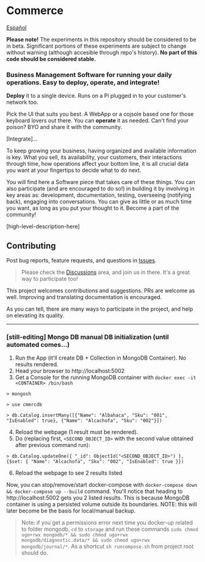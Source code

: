 # Commerce

[Español](README.es.md)

**Please note!** The experiments in this repository should be considered to be in beta. Significant portions of these experiments are subject to change without warning (although accesible through repo's history). **No part of this code should be considered stable.**

### Business Management Software for running your daily operations. Easy to deploy, operate, and integrate!

**Deploy** it to a single device. Runs on a Pi plugged in to your customer's network too.

Pick the UI that suits you best. A WebApp or a cojsole based one for those keyboard lovers out there. You can **operate** it as needed. Can't find your poison? BYO and share it with the community.

[Integrate]...

To keep growing your business, having organized and available information is key. What you sell, its availability, your customers, their interactions through time, how operations affect your bottom line, it is all crucial data you want at your fingertips to decide what to do next. 

You will find here a Software piece that takes care of these things. You can also participate (and are encouraged to do so!) in building it by involving in key areas as: development, documentation, testing, overseeing (notifying back), engaging into conversations. You can give as little or as much time you want, as long as you put your thought to it. Become a part of the community!

[high-level-description-here]

## Contributing

Post bug reports, feature requests, and questions in [Issues](https://github.com/luisgizirian/commerce/issues).

> Please check the [Discussions](https://github.com/luisgizirian/commerce/discussions) area, and join us in there. It's a great way to participate too!

This project welcomes contributions and suggestions. PRs are welcome as well. Improving and translating documentation is encouraged.

As you can tell, there  are many ways to participate in the project, and help on elevating its quality.


---
### [still-editing] Mongo DB manual DB initialization (until automated comes...)

1. Run the App (it'll create DB + Collection in MongoDB Container). No results rendered.
2. Head your browser to http://localhost:5002
2. Get a Console for the running MongoDB container  with `docker exec -it <CONTAINER> /bin/bash`

```
> mongosh

> use cmmrcdb

> db.Catalog.insertMany([{"Name": "Albahaca", "Sku": "001", "IsEnabled": true}, {"Name": "Alcachofa", "Sku": "002"}])
```
4. Reload the webpage (1 result must be rendered).
5. Do (replacing first, `<SECOND_OBJECT_ID>` with the second value obtained after previous command run):
```
> db.Catalog.updateOne({ "_id": ObjectId("<SECOND_OBJECT_ID>") }, {$set: { "Name": "Alcachofa", "Sku": "002", "IsEnabled": true }})
```
6. Reload the webpage to see 2 results listed

Now, you can stop/remove/start docker-compose with `docker-compose down && docker-compose up --build` command. You'll notice that heading to http://localhost:5002 gets you 2 listed results. This is because MongoDB container is using a persisted volume outside its boundaries. NOTE: this will later become be the basis for local/manual backup.

> Note: if you get a permissions error next time you docker-up related to folder mongodb, `cd` to `storage` and run these commands `sudo chmod ugo+rwx mongodb/* && sudo chmod ugo+rwx mongodb/diagnostic.data/* && sudo chmod ugo+rwx mongodb/journal/*`. As a shortcut `sh runcompose.sh` from project root should do.


